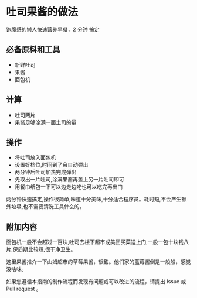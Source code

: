 # 吐司果酱的做法

饱腹感的懒人快速营养早餐，2 分钟 搞定

## 必备原料和工具

- 新鲜吐司
- 果酱
- 面包机

## 计算

- 吐司两片
- 果酱足够涂满一面土司的量

## 操作

- 将吐司放入面包机
- 设置好档位,时间到了会自动弹出
- 两分钟后吐司加热完成弹出
- 先取出一片吐司,涂满果酱再盖上另一片吐司即可
- 用餐巾纸包一下可以边走边吃也可以吃完再出门

两分钟快速搞定,操作很简单,味道十分美味,十分适合程序员。耗时短,不会产生额外垃圾,也不需要清洗工具什么的。

## 附加内容

面包机一般不会超过一百块,吐司去楼下超市或美团买菜送上门,一般一包十块钱八片,保质期比较短,很干净卫生。

这里果酱推介一下山姆超市的草莓果酱，很甜。他们家的蓝莓酱倒是一般般，感觉没啥味。

如果您遵循本指南的制作流程而发现有问题或可以改进的流程，请提出 Issue 或 Pull request 。
